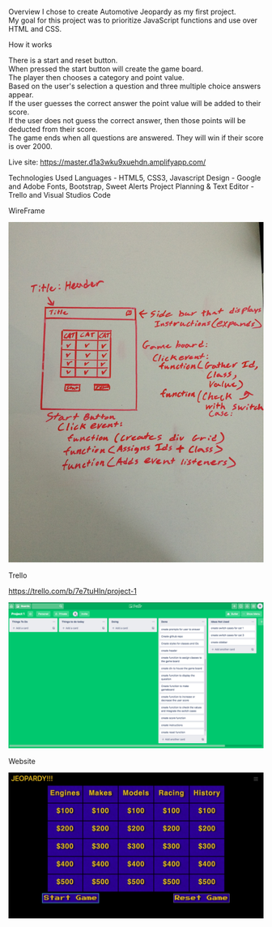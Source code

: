 Overview
I chose to create Automotive Jeopardy as my first project.<br>
My goal for this project was to prioritize JavaScript functions and use over HTML and CSS.

How it works

There is a start and reset button.<br>
When pressed the start button will create the game board.<br>
The player then chooses a category and point value.<br>
Based on the user's selection a question and three multiple choice answers appear.<br>
If the user guesses the correct answer the point value will be added to their score.<br>
If the user does not guess the correct answer, then those points will be deducted from their score.<br>
The game ends when all questions are answered. They will win if their score is over 2000.<br>

Live site: https://master.d1a3wku9xuehdn.amplifyapp.com/

Technologies Used
Languages - HTML5, CSS3, Javascript
Design - Google and Adobe Fonts, Bootstrap, Sweet Alerts
Project Planning & Text Editor - Trello and Visual Studios Code

WireFrame

<img src="images/project1_wireFrame.JPG" width="700px">

Trello

https://trello.com/b/7e7tuHln/project-1

<img src="images/Jeopardy_TrelloBoard.png" width="800px">

Website

<img src="images/website_layout.png" width="800px">